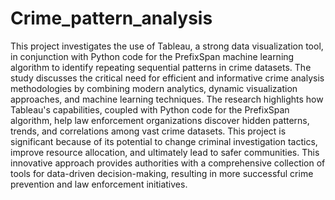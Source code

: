 # Crime_pattern_analysis
This project investigates the use of Tableau, a strong data visualization tool, in conjunction with Python code for the PrefixSpan machine learning algorithm to identify repeating sequential patterns in crime datasets. The study discusses the critical need for efficient and informative crime analysis methodologies by combining modern analytics, dynamic visualization approaches, and machine learning techniques. The research highlights how Tableau's capabilities, coupled with Python code for the PrefixSpan algorithm, help law enforcement organizations discover hidden patterns, trends, and correlations among vast crime datasets. This project is significant because of its potential to change criminal investigation tactics, improve resource allocation, and ultimately lead to safer communities. This innovative approach provides authorities with a comprehensive collection of tools for data-driven decision-making, resulting in more successful crime prevention and law enforcement initiatives.
